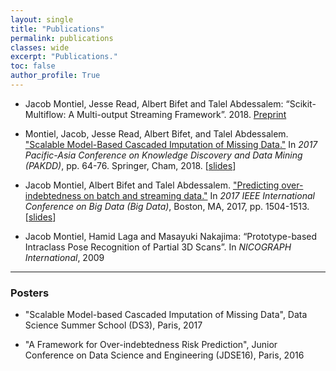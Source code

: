 ```yaml
---
layout: single
title: "Publications"
permalink: publications
classes: wide
excerpt: "Publications."
toc: false
author_profile: True
---
```


* Jacob Montiel, Jesse Read, Albert Bifet and Talel Abdessalem: “Scikit-Multiflow: A Multi-output Streaming Framework”. 2018. [Preprint](https://arxiv.org/abs/1807.04662)

* Montiel, Jacob, Jesse Read, Albert Bifet, and Talel Abdessalem. ["Scalable Model-Based Cascaded Imputation of Missing Data."](https://link.springer.com/chapter/10.1007/978-3-319-93040-4_6) In *2017 Pacific-Asia Conference on Knowledge Discovery and Data Mining (PAKDD)*, pp. 64-76. Springer, Cham, 2018. [[slides](https://docs.google.com/presentation/d/e/2PACX-1vRCuCXUydGonYbpDJzxm7zk22Ds8zzL6HDbuOEUaCGACiQLE60SZEFauZ3jrctbuR0zOM3jept-3FWG/pub?start=false&loop=true&delayms=3000)]

* Jacob Montiel, Albert Bifet and Talel Abdessalem. ["Predicting over-indebtedness on batch and streaming data."](http://ieeexplore.ieee.org/stamp/stamp.jsp?tp=&arnumber=8258084&isnumber=8257893) In *2017 IEEE International Conference on Big Data (Big Data)*, Boston, MA, 2017, pp. 1504-1513. [[slides](https://docs.google.com/presentation/d/e/2PACX-1vSEDQEWPVM0dMoYP0Q9tAnd_R19AQkG3Isf19egg-MtD8A3LHjpTbFoCE1DZf7ZVioi-kBiurGkrB--/pub?start=false&loop=true&delayms=3000)]

* Jacob Montiel, Hamid Laga and Masayuki Nakajima: “Prototype-based Intraclass Pose Recognition of Partial 3D Scans”. In *NICOGRAPH International*, 2009

___

### Posters

* "Scalable Model-based Cascaded Imputation of Missing Data", Data Science Summer School (DS3), Paris, 2017

* "A Framework for Over-indebtedness Risk Prediction", Junior Conference on Data Science and Engineering (JDSE16), Paris, 2016
